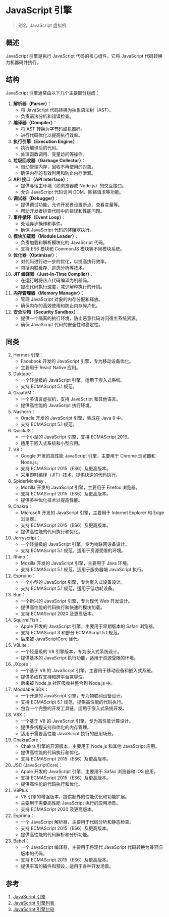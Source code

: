 # JavaScript 引擎

> 别名: JavaScript 虚拟机

## 概述

JavaScript 引擎是执行 JavaScript 代码的核心组件，它将 JavaScript 代码转换为机器码并执行。

## 结构

JavaScript 引擎通常由以下几个主要部分组成：
1. **解析器（Parser）**：
   - 将 JavaScript 代码转换为抽象语法树（AST）。
   - 负责语法分析和错误检查。
2. **编译器（Compiler）**：
    - 将 AST 转换为字节码或机器码。
    - 进行代码优化以提高执行效率。
3. **执行引擎（Execution Engine）**：
    - 执行编译后的代码。
    - 处理函数调用、变量访问等操作。
4. **垃圾回收器（Garbage Collector）**：
    - 自动管理内存，回收不再使用的对象。
    - 确保内存的有效利用和防止内存泄漏。
5. **API 接口（API Interface）**：
    - 提供与宿主环境（如浏览器或 Node.js）的交互接口。
    - 允许 JavaScript 代码访问 DOM、网络请求等功能。
6. **调试器（Debugger）**：
    - 提供调试功能，允许开发者设置断点、查看变量等。
    - 帮助开发者排查代码中的错误和性能问题。
7. **事件循环（Event Loop）**：
    - 处理异步操作和事件。
    - 确保 JavaScript 代码的非阻塞执行。
8. **模块加载器（Module Loader）**：
    - 负责加载和解析模块化的 JavaScript 代码。
    - 支持 ES6 模块和 CommonJS 模块等不同模块系统。
9. **优化器（Optimizer）**：
    - 对代码进行进一步的优化，以提高执行效率。
    - 包括内联缓存、逃逸分析等技术。
10. **JIT 编译器（Just-In-Time Compiler）**：
    - 在运行时将热点代码编译为机器码。
    - 提高代码执行速度，减少解释执行的开销。
11. **内存管理器（Memory Manager）**： 
    - 管理 JavaScript 对象的内存分配和释放。
    - 确保内存的高效使用和防止内存碎片化。
12. **安全沙箱（Security Sandbox）**：
    - 提供一个隔离的执行环境，防止恶意代码访问宿主系统资源。
    - 确保 JavaScript 代码的安全性和稳定性。


## 同类

2. Hermes 引擎：
   - Facebook 开发的 JavaScript 引擎，专为移动设备优化。
   - 主要用于 React Native 应用。
3. Duktape：
    - 一个轻量级的 JavaScript 引擎，适用于嵌入式系统。
    - 支持 ECMAScript 5.1 规范。
4. GraalVM：
    - 一个多语言虚拟机，支持 JavaScript 和其他语言。
    - 提供高性能的 JavaScript 执行环境。
5. Nashorn：
    - Oracle 开发的 JavaScript 引擎，集成在 Java 8 中。
    - 支持 ECMAScript 5.1 规范。
6. QuickJS：
    - 一个小型的 JavaScript 引擎，支持 ECMAScript 2019。
    - 适用于嵌入式系统和小型应用。
7. V8：
    - Google 开发的高性能 JavaScript 引擎，主要用于 Chrome 浏览器和 Node.js。
    - 支持 ECMAScript 2015（ES6）及更高版本。
    - 采用即时编译（JIT）技术，提供快速的代码执行。
8. SpiderMonkey：
    - Mozilla 开发的 JavaScript 引擎，主要用于 Firefox 浏览器。
    - 支持 ECMAScript 2015（ES6）及更高版本。
    - 提供多种优化技术以提高性能。
9. Chakra：
    - Microsoft 开发的 JavaScript 引擎，主要用于 Internet Explorer 和 Edge 浏览器。
    - 支持 ECMAScript 2015（ES6）及更高版本。
    - 提供高性能的代码执行和优化。
10. Jerryscript：
    - 一个轻量级的 JavaScript 引擎，专为物联网设备设计。
    - 支持 ECMAScript 5.1 规范，适用于资源受限的环境。
11. Rhino：
    - Mozilla 开发的 JavaScript 引擎，主要用于 Java 环境。
    - 支持 ECMAScript 5.1 规范，适用于服务器端 JavaScript 执行。
12. Espruino：
    - 一个小型的 JavaScript 引擎，专为嵌入式设备设计。
    - 支持 ECMAScript 5.1 规范，适用于低功耗设备。
13. Bun：
    - 一个新兴的 JavaScript 引擎，专为现代 Web 开发设计。
    - 提供高性能的代码执行和快速的模块加载。
    - 支持 ECMAScript 2020 及更高版本。
14. SquirrelFish：
    - Apple 开发的 JavaScript 引擎，主要用于早期版本的 Safari 浏览器。
    - 支持 ECMAScript 3 和部分 ECMAScript 5.1 规范。
    - 后来被 JavaScriptCore 替代。
15. V8Lite：
    - 一个轻量级的 V8 引擎版本，专为嵌入式系统设计。
    - 提供基本的 JavaScript 执行功能，适用于资源受限的环境。
16. JXcore：
    - 一个基于 V8 的 JavaScript 引擎，主要用于移动设备和嵌入式系统。
    - 提供多线程支持和跨平台兼容性。
    - 后来被 Node.js 社区吸收并整合到 Node.js 中。
17. Moddable SDK：
    - 一个开源的 JavaScript 引擎，专为物联网设备设计。
    - 支持 ECMAScript 5.1 规范，提供高性能的代码执行。
    - 包含一个完整的开发工具链，适用于嵌入式系统开发。
18. V8X：
    - 一个基于 V8 的 JavaScript 引擎，专为高性能计算设计。
    - 提供多线程支持和优化的内存管理。
    - 适用于需要高性能 JavaScript 执行的应用场景。
19. ChakraCore：
    - Chakra 引擎的开源版本，主要用于 Node.js 和其他 JavaScript 应用。
    - 提供高性能的代码执行和优化。
    - 支持 ECMAScript 2015（ES6）及更高版本。
20. JSC (JavaScriptCore)：
    - Apple 开发的 JavaScript 引擎，主要用于 Safari 浏览器和 iOS 应用。
    - 支持 ECMAScript 2015（ES6）及更高版本。
    - 提供高性能的代码执行和优化。
21. V8Plus：
    - V8 引擎的增强版本，提供额外的性能优化和功能扩展。
    - 主要用于需要高性能 JavaScript 执行的应用场景。
    - 支持 ECMAScript 2020 及更高版本。
22. Esprima：
    - 一个 JavaScript 解析器，主要用于代码分析和静态检查。
    - 支持 ECMAScript 2015（ES6）及更高版本。
    - 提供高性能的代码解析和分析功能。
23. Babel：
    - 一个 JavaScript 编译器，主要用于将现代 JavaScript 代码转换为兼容旧版本的代码。
    - 支持 ECMAScript 2015（ES6）及更高版本。
    - 提供丰富的插件和预设，适用于各种开发场景。
## 参考
1. [JavaScript 引擎](https://en.wikipedia.org/wiki/JavaScript_engine)
2. [JavaScript 引擎列表](https://en.wikipedia.org/wiki/List_of_JavaScript_engines)
3. [JavaScript 引擎比较](https://en.wikipedia.org/wiki/Comparison_of_JavaScript_engines)

